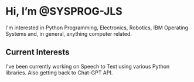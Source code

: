 # Hi, I’m @SYSPROG-JLS

I'm interested in Python Programming, Electronics, Robotics, 
IBM Operating Systems and, in general, anything computer related.

## Current Interests

I've been currently working on Speech to Text
using various Python libraries. Also getting
back to Chat-GPT API.

<!---
SYSPROG-JLS/SYSPROG-JLS is a ✨ special ✨ repository because its `README.md` (this file) appears on your GitHub profile.
You can click the Preview link to take a look at your changes.
--->
